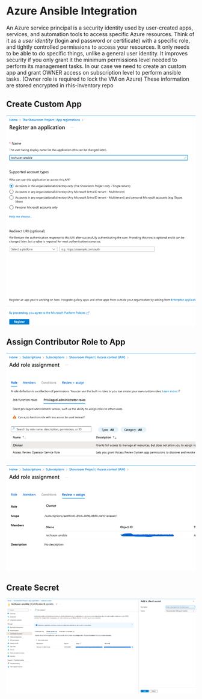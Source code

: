 # Azure Ansible Integration

An Azure service principal is a security identity used by user-created
apps, services, and automation tools to access specific Azure resources.
Think of it as a *user identity* (login and password or certificate)
with a specific role, and tightly controlled permissions to access your
resources. It only needs to be able to do specific things, unlike a
general user identity. It improves security if you only grant it the
minimum permissions level needed to perform its management tasks. In our
case we need to create an custom app and grant OWNER access on
subscription level to perform ansible tasks. (Owner role is required to
lock the VM on Azure) These information are stored encrypted in
rhis-inventory repo

## Create Custom App

![gitflow](./images/azure_application_register.png)

## Assign Contributor Role to App

![gitflow](./images/azure_application_role_assign1.png)

![gitflow](./images/azure_application_role_assign2.png)

## Create Secret

![gitflow](./images/azure_client_secret.png)
